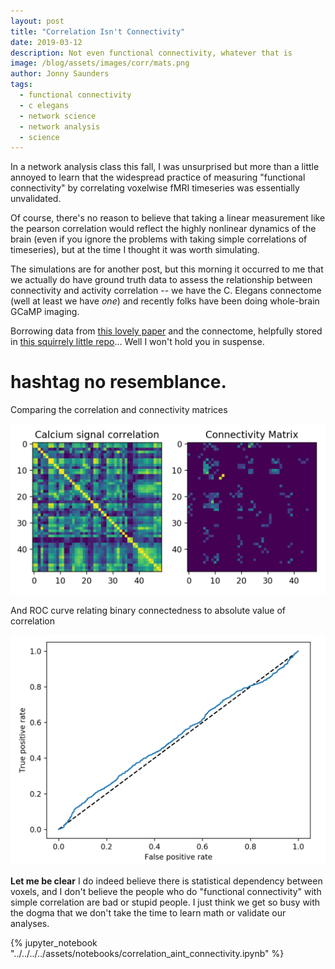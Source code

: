 ```yaml
---
layout: post
title: "Correlation Isn't Connectivity"
date: 2019-03-12
description: Not even functional connectivity, whatever that is
image: /blog/assets/images/corr/mats.png
author: Jonny Saunders
tags:
  - functional connectivity
  - c elegans
  - network science
  - network analysis
  - science
---
```


In a network analysis class this fall, I was unsurprised but more than a little annoyed to learn that the widespread practice of measuring "functional connectivity" by correlating voxelwise fMRI timeseries was essentially unvalidated.

Of course, there's no reason to believe that taking a linear measurement like the pearson correlation would reflect the highly nonlinear dynamics of the brain (even if you ignore the problems with taking simple correlations of timeseries), but at the time I thought it was worth simulating.

The simulations are for another post, but this morning it occurred to me that we actually do have ground truth data to assess the relationship between connectivity and activity correlation -- we have the C. Elegans connectome (well at least we have *one*) and recently folks have been doing whole-brain GCaMP imaging.

Borrowing data from [this lovely paper](https://doi.org/10.1016/j.cell.2015.09.034) and the connectome, helpfully stored in [this squirrely little repo](https://github.com/theideasmith/network)... Well I won't hold you in suspense.

# hashtag no resemblance.

Comparing the correlation and connectivity matrices

![comparing matrices](/blog/assets/images/corr/mats.png)

And ROC curve relating binary connectedness to absolute value of correlation

![auc](/blog/assets/images/corr/roc.png)

**Let me be clear** I do indeed believe there is statistical dependency between voxels, and I don't believe the people who do "functional connectivity" with simple correlation are bad or stupid people. I just think we get so busy with the dogma that we don't take the time to learn math or validate our analyses.

{% jupyter_notebook "../../../../assets/notebooks/correlation_aint_connectivity.ipynb" %}




